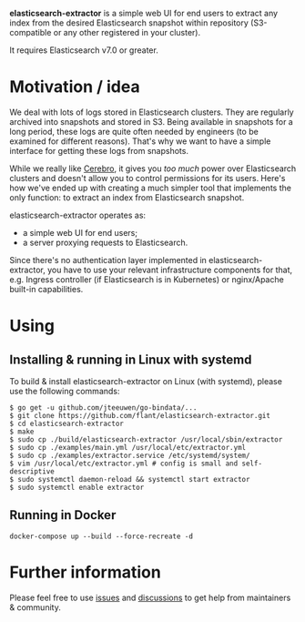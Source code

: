 **elasticsearch-extractor** is a simple web UI for end users to extract any index from the desired Elasticsearch snapshot within repository (S3-compatible or any other registered in your cluster).

It requires Elasticsearch v7.0 or greater.

# Motivation / idea

We deal with lots of logs stored in Elasticsearch clusters. They are regularly archived into snapshots and stored in S3. Being available in snapshots for a long period, these logs are quite often needed by engineers (to be examined for different reasons). That's why we want to have a simple interface for getting these logs from snapshots.

While we really like [Cerebro](https://github.com/lmenezes/cerebro/), it gives you *too much* power over Elasticsearch clusters and doesn't allow you to control permissions for its users. Here's how we've ended up with creating a much simpler tool that implements the only function: to extract an index from Elasticsearch snapshot.

elasticsearch-extractor operates as:
* a simple web UI for end users;
* a server proxying requests to Elasticsearch.

Since there's no authentication layer implemented in elasticsearch-extractor, you have to use your relevant infrastructure components for that, e.g. Ingress controller (if Elasticsearch is in Kubernetes) or nginx/Apache built-in capabilities.

# Using

## Installing & running in Linux with systemd

To build & install elasticsearch-extractor on Linux (with systemd), please use the following commands:

```
$ go get -u github.com/jteeuwen/go-bindata/...
$ git clone https://github.com/flant/elasticsearch-extractor.git
$ cd elasticsearch-extractor
$ make
$ sudo cp ./build/elasticsearch-extractor /usr/local/sbin/extractor
$ sudo cp ./examples/main.yml /usr/local/etc/extractor.yml
$ sudo cp ./examples/extractor.service /etc/systemd/system/
$ vim /usr/local/etc/extractor.yml # config is small and self-descriptive
$ sudo systemctl daemon-reload && systemctl start extractor
$ sudo systemctl enable extractor
```

## Running in Docker

```
docker-compose up --build --force-recreate -d
```

# Further information

Please feel free to use [issues](https://github.com/flant/elasticsearch-extractor/issues) and [discussions](https://github.com/flant/elasticsearch-extractor/discussions) to get help from maintainers & community.

